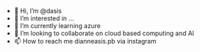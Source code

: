 - 👋 Hi, I’m @dasis
- 👀 I’m interested in ...
- 🌱 I’m currently learning azure
- 💞️ I’m looking to collaborate on cloud based computing and AI
- 📫 How to reach me dianneasis.pb via instagram

<!---
dasis/dasis is a ✨ special ✨ repository because its `README.md` (this file) appears on your GitHub profile.
You can click the Preview link to take a look at your changes.
--->
